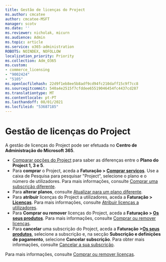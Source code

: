 ```yaml
---
title: Gestão de licenças do Project
ms.author: cmcatee
author: cmcatee-MSFT
manager: scotv
ms.date: ''
ms.reviewer: nicholak, micurn
ms.audience: Admin
ms.topic: article
ms.service: o365-administration
ROBOTS: NOINDEX, NOFOLLOW
localization_priority: Priority
ms.collection: Adm_O365
ms.custom:
- commerce_licensing
- "9002424"
- "5105"
ms.openlocfilehash: 22d9f1eb8ee5b8adf9cd94fc210daff15c9f7cc8
ms.sourcegitcommit: 540a4e2515f7cfddee65519046454fc4437cd287
ms.translationtype: MT
ms.contentlocale: pt-PT
ms.lasthandoff: 08/01/2021
ms.locfileid: "53687185"
---
```

# <a name="project-license-management"></a>Gestão de licenças do Project

A gestão de licenças do Project pode ser efetuada no **Centro de Administração do Microsoft 365**.

- [Comparar opções do Project](https://www.microsoft.com/microsoft-365/project/compare-microsoft-project-management-software) para saber as diferenças entre o **Plano do Project 1, 3 e 5**.
- Para **comprar** o Project, aceda a **Faturação > [Comprar serviços](https://go.microsoft.com/fwlink/p/?linkid=868433)**. Use a caixa de Pesquisa para pesquisar "Project", selecione o plano e o número de utilizadores. Para mais informações, consulte [Comprar uma subscrição diferente](/microsoft-365/commerce/try-or-buy-microsoft-365#buy-a-different-subscription).
- Para **alterar planos**, consulte [Atualizar para um plano diferente](/microsoft-365/commerce/subscriptions/upgrade-to-different-plan).
- Para **atribuir** licenças do Project a utilizadores, aceda a **Faturação > [Licenças](https://go.microsoft.com/fwlink/p/?linkid=842264)**. Para mais informações, consulte [Atribuir licenças a utilizadores](/microsoft-365/admin/manage/assign-licenses-to-users).
- Para **Comprar ou remover** licenças do Project, aceda a **Faturação > [Os seus produtos](https://go.microsoft.com/fwlink/p/?linkid=842054)**. Para mais informações, consulte [Comprar ou remover licenças](/microsoft-365/commerce/licenses/buy-licenses#add-or-remove-licenses-for-your-business-subscription).
- Para **cancelar** uma subscrição do Project, aceda a **Faturação >[Os seus produtos](https://go.microsoft.com/fwlink/p/?linkid=842054)**, selecione a subscrição e, na secção **Subscrição e definições de pagamento**, selecione **Cancelar subscrição**. Para obter mais informações, consulte [Cancelar a sua subscrição](/microsoft-365/commerce/subscriptions/cancel-your-subscription).

Para mais informações, consulte [Comprar ou remover licenças](/microsoft-365/commerce/licenses/buy-licenses).